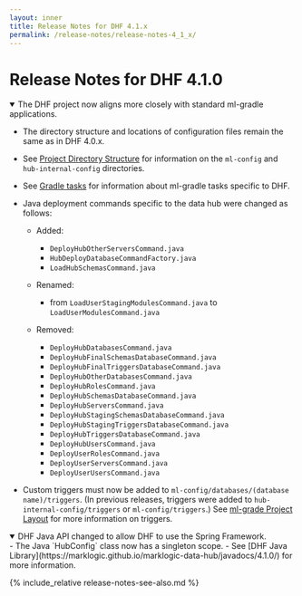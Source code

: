 ```yaml
---
layout: inner
title: Release Notes for DHF 4.1.x
permalink: /release-notes/release-notes-4_1_x/
---
```


# Release Notes for DHF 4.1.0

<details open><summary class="relnote-summary">The DHF project now aligns more closely with standard ml-gradle applications.</summary>
  <div markdown="1">

  - The directory structure and locations of configuration files remain the same as in DHF 4.0.x.

  - See [Project Directory Structure]({{site.baseurl}}/refs/project-structure/) for information on the `ml-config` and `hub-internal-config` directories.

  - See [Gradle tasks]({{site.baseurl}}/refs/gradle-tasks/) for information about ml-gradle tasks specific to DHF.

  - Java deployment commands specific to the data hub were changed as follows:

      - Added:
        - `DeployHubOtherServersCommand.java`
        - `HubDeployDatabaseCommandFactory.java`
        - `LoadHubSchemasCommand.java`

      - Renamed:
        - from `LoadUserStagingModulesCommand.java` to `LoadUserModulesCommand.java`

      - Removed:
        - `DeployHubDatabasesCommand.java`
        - `DeployHubFinalSchemasDatabaseCommand.java`
        - `DeployHubFinalTriggersDatabaseCommand.java`
        - `DeployHubOtherDatabasesCommand.java`
        - `DeployHubRolesCommand.java`
        - `DeployHubSchemasDatabaseCommand.java`
        - `DeployHubServersCommand.java`
        - `DeployHubStagingSchemasDatabaseCommand.java`
        - `DeployHubStagingTriggersDatabaseCommand.java`
        - `DeployHubTriggersDatabaseCommand.java`
        - `DeployHubUsersCommand.java`
        - `DeployUserRolesCommand.java`
        - `DeployUserServersCommand.java`
        - `DeployUserUsersCommand.java`

  - Custom triggers must now be added to `ml-config/databases/(database name)/triggers`. (In previous releases, triggers were added to `hub-internal-config/triggers` or `ml-config/triggers`.) See [ml-grade Project Layout](https://github.com/marklogic-community/ml-gradle/wiki/Project-layout#database-specific-resources) for more information on triggers.
  </div>
</details>


<details open><summary class="relnote-summary">DHF Java API changed to allow DHF to use the Spring Framework.</summary>
  <div markdown="1">
  - The Java `HubConfig` class now has a singleton scope.
  - See [DHF Java Library](https://marklogic.github.io/marklogic-data-hub/javadocs/4.1.0/) for more information.
  </div>
</details>

{% include_relative release-notes-see-also.md %}
